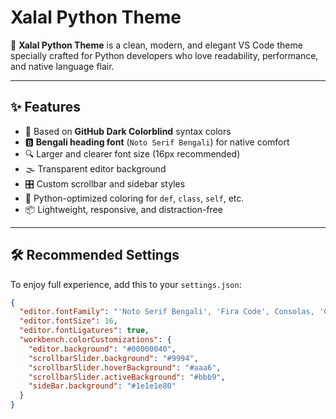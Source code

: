 # Xalal Python Theme

🎨 **Xalal Python Theme** is a clean, modern, and elegant VS Code theme specially crafted for Python developers who love readability, performance, and native language flair.

---

## ✨ Features

- 🔵 Based on **GitHub Dark Colorblind** syntax colors
- 🅱️ **Bengali heading font** (`Noto Serif Bengali`) for native comfort
- 🔍 Larger and clearer font size (16px recommended)
- 🌫️ Transparent editor background
- 🎛️ Custom scrollbar and sidebar styles
- 🐍 Python-optimized coloring for `def`, `class`, `self`, etc.
- 📦 Lightweight, responsive, and distraction-free

---

## 🛠️ Recommended Settings

To enjoy full experience, add this to your `settings.json`:

```json
{
  "editor.fontFamily": "'Noto Serif Bengali', 'Fira Code', Consolas, 'Courier New', monospace",
  "editor.fontSize": 16,
  "editor.fontLigatures": true,
  "workbench.colorCustomizations": {
    "editor.background": "#00000040",
    "scrollbarSlider.background": "#9994",
    "scrollbarSlider.hoverBackground": "#aaa6",
    "scrollbarSlider.activeBackground": "#bbb9",
    "sideBar.background": "#1e1e1e80"
  }
}
